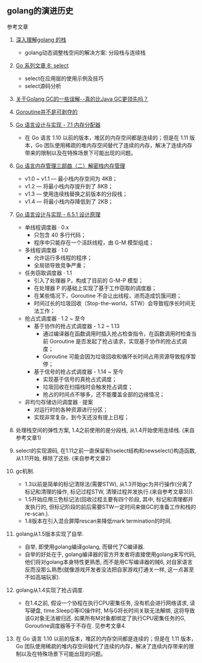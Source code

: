 ## golang的演进历史

参考文章

1. [深入理解golang 的栈](https://www.jianshu.com/p/7ec9acca6480)
    - golang动态调整栈空间的解决方案: 分段栈与连续栈
2. [Go 系列文章 8: select](http://xargin.com/go-select/)
    - select在应用层的使用示例及技巧
    - select源码分析
3. [关于Golang GC的一些误解--真的比Java GC更领先吗？](https://zhuanlan.zhihu.com/p/77943973)
4. [Goroutine并不是可剥夺的](https://www.eaglexiang.org/deprived_goroutine)
5. [Go 语言设计与实现 - 7.1 内存分配器](https://draveness.me/golang/docs/part3-runtime/ch07-memory/golang-memory-allocator/)
    - 在 Go 语言 1.10 以前的版本，堆区的内存空间都是连续的；但是在 1.11 版本，Go 团队使用稀疏的堆内存空间替代了连续的内存，解决了连续内存带来的限制以及在特殊场景下可能出现的问题。
6. [Go 语言内存管理三部曲（二）解密栈内存管理](http://www.wenwoha.com/blog_detail-620.html)
    - v1.0 ~ v1.1 — 最小栈内存空间为 4KB；
    - v1.2 — 将最小栈内存提升到了 8KB；
    - v1.3 — 使用连续栈替换之前版本的分段栈；
    - v1.4 — 将最小栈内存降低到了 2KB；
7. [Go 语言设计与实现 - 6.5.1 设计原理](https://draveness.me/golang/docs/part3-runtime/ch06-concurrency/golang-goroutine/#651-%e8%ae%be%e8%ae%a1%e5%8e%9f%e7%90%86)
    - 单线程调度器 · 0.x
        - 只包含 40 多行代码；
        - 程序中只能存在一个活跃线程，由 G-M 模型组成；
    - 多线程调度器 · 1.0
        - 允许运行多线程的程序；
        - 全局锁导致竞争严重；
    - 任务窃取调度器 · 1.1
        - 引入了处理器 P，构成了目前的 G-M-P 模型；
        - 在处理器 P 的基础上实现了基于工作窃取的调度器；
        - 在某些情况下，Goroutine 不会让出线程，进而造成饥饿问题；
        - 时间过长的垃圾回收（Stop-the-world，STW）会导致程序长时间无法工作；
    - 抢占式调度器 · 1.2 ~ 至今
        - 基于协作的抢占式调度器 - 1.2 ~ 1.13
            - 通过编译器在函数调用时插入抢占检查指令，在函数调用时检查当前 Goroutine 是否发起了抢占请求，实现基于协作的抢占式调度；
            - Goroutine 可能会因为垃圾回收和循环长时间占用资源导致程序暂停；
        - 基于信号的抢占式调度器 - 1.14 ~ 至今
            - 实现基于信号的真抢占式调度；
            - 垃圾回收在扫描栈时会触发抢占调度；
            - 抢占的时间点不够多，还不能覆盖全部的边缘情况；
    - 非均匀存储访问调度器 · 提案
        - 对运行时的各种资源进行分区；
        - 实现非常复杂，到今天还没有提上日程；

8. 处理栈空间的弹性方案, 1.4之前使用的是分段栈, 从1.4开始使用连续栈. (来自参考文章1)
9. select的实现源码, 在1.11之前一直保留有hselect结构和newselect()构造函数, 从1.11开始, 移除了这些. (来自参考文章2)
10. gc机制.
    - 1.3以前是简单的标记清除法(需要STW), 从1.3开始gc为并行操作(分离了标记和清理的操作, 标记过程STW, 清理过程并发执行.(来自参考文章3))). 
    - 1.5开始应用三色标记法(回收过程主要有四个阶段, 其中, 标记和清理都并发执行的, 但标记阶段的前后需要STW一定时间来做GC的准备工作和栈的re-scan.). 
    - 1.8版本在引入混合屏障rescan来降低mark termination的时间.
11. golang从1.5版本实现了自举.
    - 自举, 即使用golang编译golang, 而替代了C编译器.
    - 自举的好处在于, golang编译器的官方开发者将直接使用golang来写代码, 他们将对golang本身特性更熟悉, 而不是用C写编译器的贼6, 对自家语言反而没那么熟悉(就像游戏开发者没法把自家游戏打通关一样, 这一点甚至不如高端玩家).
12. golang从1.4实现了抢占调度.
    - 在1.4之前, 假设一个协程在执行CPU密集任务, 没有机会进行网络请求, 读写硬盘, time.Sleep()等IO操作时, M与G将长时间关联无法解绑, 这将导致该G对象无法被归还. 如果所有M对象都绑定了执行CPU密集任务的G, Goroutine调度器等于不存在. 见参考文章4.
13. 在 Go 语言 1.10 以前的版本，堆区的内存空间都是连续的；但是在 1.11 版本，Go 团队使用稀疏的堆内存空间替代了连续的内存，解决了连续内存带来的限制以及在特殊场景下可能出现的问题。

